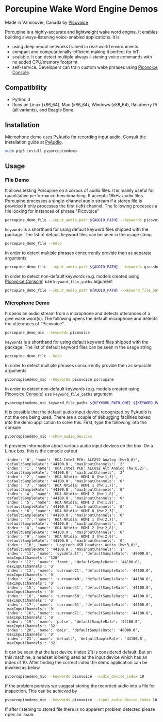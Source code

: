 # Porcupine Wake Word Engine Demos

Made in Vancouver, Canada by [Picovoice](https://picovoice.ai)

Porcupine is a highly-accurate and lightweight wake word engine. It enables building always-listening voice-enabled
applications. It is

- using deep neural networks trained in real-world environments.
- compact and computationally-efficient making it perfect for IoT.
- scalable. It can detect multiple always-listening voice commands with no added CPU/memory footprint.
- self-service. Developers can train custom wake phrases using [Picovoice Console](https://picovoice.ai/console/).

## Compatibility

- Python 3
- Runs on Linux (x86_64), Mac (x86_64), Windows (x86_64), Raspberry Pi (all variants), and Beagle Bone.

## Installation

Microphone demo uses [PyAudio](https://people.csail.mit.edu/hubert/pyaudio/) for recording input audio. Consult the
installation guide at [PyAudio](https://people.csail.mit.edu/hubert/pyaudio/).

```bash
sudo pip3 install pvporcupinedemo
```

## Usage

### File Demo

It allows testing Porcupine on a corpus of audio files. It is mainly useful for quantitative performance benchmarking.
It accepts 16kHz audio files. Porcupine processes a single-channel audio stream if a stereo file is provided it only
processes the first (left) channel. The following processes a file looking for instances of phrase "Picovoice"

```bash
porcupine_demo_file --input_audio_path ${AUDIO_PATH} --keywords picovoice
```

`keywords` is a shorthand for using default keyword files shipped with the package. The list of default keyword files
can be seen in the usage string

```bash
porcupine_demo_file --help
```

In order to detect multiple phrases concurrently provide then as separate arguments

```bash
porcupine_demo_file --input_audio_path ${AUDIO_PATH} --keywords grasshopper porcupine
```

In order to detect non-default keywords (e.g. models created using [Picovoice Console](https://picovoice.ai/console/))
use `keyword_file_paths` argument

```bash
porcupine_demo_file --input_audio_path ${AUDIO_PATH} --keyword_file_paths ${KEYWORD_PATH_ONE} ${KEYWORD_PATH_TWO}
```

### Microphone Demo

It opens an audio stream from a microphone and detects utterances of a give wake word(s). The following opens the
default microphone and detects the utterances of "Picovoice".

```bash
porcupine_demo_mic --keywords picovoice
```

`keywords` is a shorthand for using default keyword files shipped with the package. The list of default keyword files
can be seen in the usage string

```bash
porcupine_demo_file --help
```

In order to detect multiple phrases concurrently provide then as separate arguments

```bash
pvporcupinedemo_mic --keywords picovoice porcupine
```

In order to detect non-default keywords (e.g. models created using [Picovoice Console](https://picovoice.ai/console/))
use `keyword_file_paths` argument

```bash
pvporcupinedemo_mic keyword_file_paths ${KEYWORD_PATH_ONE} ${KEYWORD_PATH_TWO}
```

It is possible that the default audio input device recognized by PyAudio is not the one being used. There are a couple
of debugging facilities baked into the demo application to solve this. First, type the following into the console

```bash
pvporcupinedemo_mic --show_audio_devices
```

It provides information about various audio input devices on the box. On a Linux box, this is the console output

```
'index': '0', 'name': 'HDA Intel PCH: ALC892 Analog (hw:0,0)', 'defaultSampleRate': '44100.0', 'maxInputChannels': '2'
'index': '1', 'name': 'HDA Intel PCH: ALC892 Alt Analog (hw:0,2)', 'defaultSampleRate': '44100.0', 'maxInputChannels': '2'
'index': '2', 'name': 'HDA NVidia: HDMI 0 (hw:1,3)', 'defaultSampleRate': '44100.0', 'maxInputChannels': '0'
'index': '3', 'name': 'HDA NVidia: HDMI 1 (hw:1,7)', 'defaultSampleRate': '44100.0', 'maxInputChannels': '0'
'index': '4', 'name': 'HDA NVidia: HDMI 2 (hw:1,8)', 'defaultSampleRate': '44100.0', 'maxInputChannels': '0'
'index': '5', 'name': 'HDA NVidia: HDMI 3 (hw:1,9)', 'defaultSampleRate': '44100.0', 'maxInputChannels': '0'
'index': '6', 'name': 'HDA NVidia: HDMI 0 (hw:2,3)', 'defaultSampleRate': '44100.0', 'maxInputChannels': '0'
'index': '7', 'name': 'HDA NVidia: HDMI 1 (hw:2,7)', 'defaultSampleRate': '44100.0', 'maxInputChannels': '0'
'index': '8', 'name': 'HDA NVidia: HDMI 2 (hw:2,8)', 'defaultSampleRate': '44100.0', 'maxInputChannels': '0'
'index': '9', 'name': 'HDA NVidia: HDMI 3 (hw:2,9)', 'defaultSampleRate': '44100.0', 'maxInputChannels': '0'
'index': '10', 'name': 'Logitech USB Headset: Audio (hw:3,0)', 'defaultSampleRate': '44100.0', 'maxInputChannels': '1'
'index': '11', 'name': 'sysdefault', 'defaultSampleRate': '48000.0', 'maxInputChannels': '128'
'index': '12', 'name': 'front', 'defaultSampleRate': '44100.0', 'maxInputChannels': '0'
'index': '13', 'name': 'surround21', 'defaultSampleRate': '44100.0', 'maxInputChannels': '0'
'index': '14', 'name': 'surround40', 'defaultSampleRate': '44100.0', 'maxInputChannels': '0'
'index': '15', 'name': 'surround41', 'defaultSampleRate': '44100.0', 'maxInputChannels': '0'
'index': '16', 'name': 'surround50', 'defaultSampleRate': '44100.0', 'maxInputChannels': '0'
'index': '17', 'name': 'surround51', 'defaultSampleRate': '44100.0', 'maxInputChannels': '0'
'index': '18', 'name': 'surround71', 'defaultSampleRate': '44100.0', 'maxInputChannels': '0'
'index': '19', 'name': 'pulse', 'defaultSampleRate': '44100.0', 'maxInputChannels': '32'
'index': '20', 'name': 'dmix', 'defaultSampleRate': '48000.0', 'maxInputChannels': '0'
'index': '21', 'name': 'default', 'defaultSampleRate': '44100.0', 'maxInputChannels': '32'
``` 

It can be seen that the last device (index 21) is considered default. But on this machine, a headset is being used as 
the input device which has an index of 10. After finding the correct index the demo application can be invoked as below

```bash
pvporcupinedemo_mic --keywords picovoice --audio_device_index 10
```

If the problem persists we suggest storing the recorded audio into a file for inspection. This can be achieved by

```bash
pvporcupinedemo_mic --keywords picovoice --input_audio_device_index 10 --audio_device_index 10 --output_path ~/test.wav
```

If after listening to stored file there is no apparent problem detected please open an issue.
